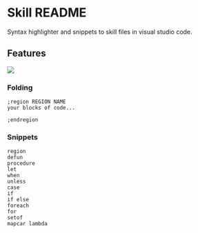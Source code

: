 # Skill README

Syntax highlighter and snippets to skill files in visual studio code.

## Features

![](https://github.com/herbertagosto/code-skill/blob/main/images/skill.gif)

### Folding

```skill
;region REGION NAME
your blocks of code...

;endregion
```

### Snippets

```skill
region
defun
procedure
let
when
unless
case
if
if else
foreach
for
setof
mapcar lambda
```